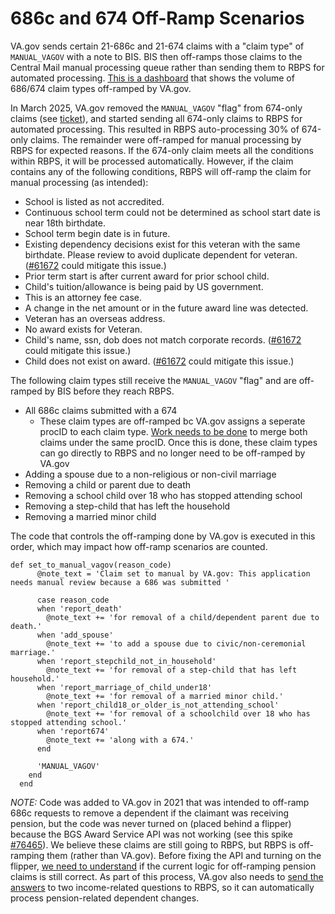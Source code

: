 # 686c and 674 Off-Ramp Scenarios

VA.gov sends certain 21-686c and 21-674 claims with a "claim type" of `MANUAL_VAGOV` with a note to BIS. BIS then off-ramps those claims to the Central Mail manual processing queue rather than sending them to RBPS for automated processing. [This is a dashboard](https://vagov.ddog-gov.com/logs?query=%40payload.txt%3AClaim%5C%20set%5C%20to%5C%20manual%5C%20by%2A&agg_m=count&agg_m_source=base&agg_q=%40payload.txt&agg_q_source=base&agg_t=count&cols=host%2Cservice%2C%40payload.txt&fromUser=true&messageDisplay=inline&refresh_mode=paused&storage=flex_tier&stream_sort=desc&top_n=10&top_o=top&viz=toplist&x_missing=true&from_ts=1735711200000&to_ts=1742831337044&live=false) that shows the volume of 686/674 claim types off-ramped by VA.gov.

In March 2025, VA.gov removed the `MANUAL_VAGOV` "flag" from 674-only claims (see [ticket](https://github.com/department-of-veterans-affairs/va.gov-team/issues/97875)), and started sending all 674-only claims to RBPS for automated processing. This resulted in RBPS auto-processing 30% of 674-only claims. The remainder were off-ramped for manual processing by RBPS for expected reasons. If the 674-only claim meets all the conditions within RBPS, it will be processed automatically. However, if the claim contains any of the following conditions, RBPS will off-ramp the claim for manual processing (as intended):
   - School is listed as not accredited.
   - Continuous school term could not be determined as school start date is near 18th birthdate.
   - School term begin date is in future.
   - Existing dependency decisions exist for this veteran with the same birthdate. Please review to avoid duplicate dependent for veteran. ([#61672](https://github.com/department-of-veterans-affairs/va.gov-team/issues/61672) could mitigate this issue.)
   - Prior term start is after current award for prior school child.
   - Child's tuition/allowance is being paid by US government.
   - This is an attorney fee case.
   - A change in the net amount or in the future award line was detected.
   - Veteran has an overseas address.
   - No award exists for Veteran.
   - Child's name, ssn, dob does not match corporate records. ([#61672](https://github.com/department-of-veterans-affairs/va.gov-team/issues/61672) could mitigate this issue.)
   - Child does not exist on award. ([#61672](https://github.com/department-of-veterans-affairs/va.gov-team/issues/61672) could mitigate this issue.)

The following claim types still receive the `MANUAL_VAGOV` "flag" and are off-ramped by BIS before they reach RBPS.
- All 686c claims submitted with a 674
   - These claim types are off-ramped bc VA.gov assigns a seperate procID to each claim type. [Work needs to be done](https://github.com/department-of-veterans-affairs/va.gov-team/issues/25030) to merge both claims under the same procID. Once this is done, these claim types can go directly to RBPS and no longer need to be off-ramped by VA.gov
- Adding a spouse due to a non-religious or non-civil marriage
- Removing a child or parent due to death
- Removing a school child over 18 who has stopped attending school
- Removing a step-child that has left the household
- Removing a married minor child

The code that controls the off-ramping done by VA.gov is executed in this order, which may impact how off-ramp scenarios are counted.
```
def set_to_manual_vagov(reason_code)
      @note_text = 'Claim set to manual by VA.gov: This application needs manual review because a 686 was submitted '

      case reason_code
      when 'report_death'
        @note_text += 'for removal of a child/dependent parent due to death.'
      when 'add_spouse'
        @note_text += 'to add a spouse due to civic/non-ceremonial marriage.'
      when 'report_stepchild_not_in_household'
        @note_text += 'for removal of a step-child that has left household.'
      when 'report_marriage_of_child_under18'
        @note_text += 'for removal of a married minor child.'
      when 'report_child18_or_older_is_not_attending_school'
        @note_text += 'for removal of a schoolchild over 18 who has stopped attending school.'
      when 'report674'
        @note_text += 'along with a 674.'
      end

      'MANUAL_VAGOV'
    end
  end
```

*NOTE:* Code was added to VA.gov in 2021 that was intended to off-ramp 686c requests to remove a dependent if the claimant was receiving pension, but the code was never turned on (placed behind a flipper) because the BGS Award Service API was not working (see this spike [#76465](https://github.com/department-of-veterans-affairs/va.gov-team/issues/76465)). We believe these claims are still going to RBPS, but RBPS is off-ramping them (rather than VA.gov). Before fixing the API and turning on the flipper, [we need to understand](https://github.com/department-of-veterans-affairs/va.gov-team/issues/89909) if the current logic for off-ramping pension claims is still correct. As part of this process, VA.gov also needs to [send the answers](https://github.com/department-of-veterans-affairs/va.gov-team/issues/103842) to two income-related questions to RBPS, so it can automatically process pension-related dependent changes.
